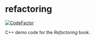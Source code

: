# refactoring

[![CodeFactor](https://www.codefactor.io/repository/github/goddice/refactoring/badge)](https://www.codefactor.io/repository/github/goddice/refactoring)

C++ demo code for the *Refactoring* book.
